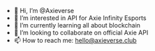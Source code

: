 - 👋 Hi, I’m @Axieverse
- 👀 I’m interested in API for Axie Infinity Esports
- 🌱 I’m currently learning all about blockchain
- 💞️ I’m looking to collaborate on official Axie API
- 📫 How to reach me: hello@axieverse.club

<!---
Axieverse/Axieverse is a ✨ special ✨ repository because its `README.md` (this file) appears on your GitHub profile.
You can click the Preview link to take a look at your changes.
--->
